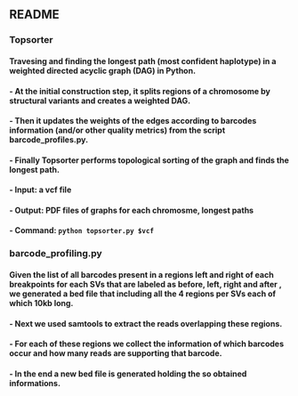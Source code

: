 ## README
####  

### Topsorter

#### Travesing and finding the longest path (most confident haplotype) in a weighted directed acyclic graph (DAG) in Python.
#### - At the initial construction step, it splits regions of a chromosome by structural variants and creates a weighted DAG.
#### - Then it updates the weights of the edges according to barcodes information (and/or other quality metrics) from the script barcode_profiles.py.
#### - Finally Topsorter performs topological sorting of the graph and finds the longest path.
#### - Input: a vcf file
#### - Output: PDF files of graphs for each chromosme, longest paths
#### - Command: `python topsorter.py $vcf ` 

### barcode_profiling.py

#### Given the list of all barcodes present in a regions left and right of each breakpoints for each SVs that are labeled as before, left, right and after , we generated a bed file that including all the 4 regions per SVs each of which 10kb long. 
#### - Next we used samtools to extract the reads overlapping these regions. 
#### - For each of these regions we collect the information of which barcodes occur and how many reads are supporting that barcode. 
#### - In the end a new bed file is generated holding the so obtained informations.

   


